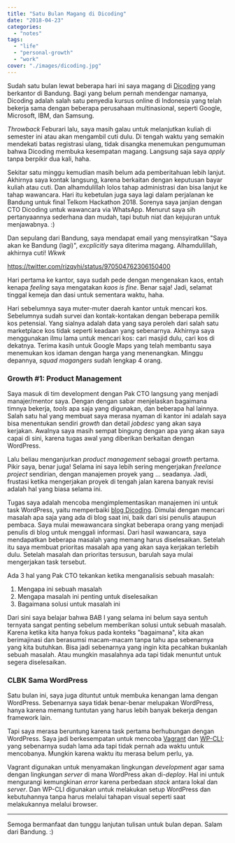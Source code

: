 ```yaml
---
title: "Satu Bulan Magang di Dicoding"
date: "2018-04-23"
categories:
  - "notes"
tags:
  - "life"
  - "personal-growth"
  - "work"
cover: "./images/dicoding.jpg"
---
```


Sudah satu bulan lewat beberapa hari ini saya magang di [Dicoding](https://www.dicoding.com) yang berkantor di Bandung. Bagi yang belum pernah mendengar namanya, Dicoding adalah salah satu penyedia kursus online di Indonesia yang telah bekerja sama dengan beberapa perusahaan multinasional, seperti Google, Microsoft, IBM, dan Samsung.

_Throwback_ Feburari lalu, saya masih galau untuk melanjutkan kuliah di semester ini atau akan mengambil cuti dulu. Di tengah waktu yang semakin mendekati batas registrasi ulang, tidak disangka menemukan pengumuman bahwa Dicoding membuka kesempatan magang. Langsung saja saya _apply_ tanpa berpikir dua kali, haha.

Sekitar satu minggu kemudian masih belum ada pemberitahuan lebih lanjut. Akhirnya saya kontak langsung, karena berkaitan dengan keputusan bayar kuliah atau cuti. Dan alhamdulillah lolos tahap administrasi dan bisa lanjut ke tahap wawancara. Hari itu kebetulan juga saya lagi dalam perjalanan ke Bandung untuk final Telkom Hackathon 2018. Sorenya saya janjian dengan CTO Dicoding untuk wawancara via WhatsApp. Menurut saya sih pertanyaannya sederhana dan mudah, tapi butuh niat dan kejujuran untuk menjawabnya. :)

Dan sepulang dari Bandung, saya mendapat email yang mensyiratkan "Saya akan ke Bandung (lagi)", _excplicitly_ saya diterima magang. Alhamdulillah, akhirnya cuti! _Wkwk_

https://twitter.com/rizqyhi/status/970504762306150400

Hari pertama ke kantor, saya sudah pede dengan mengenakan kaos, entah kenapa _feeling_ saya mengatakan _kaos is fine_. Benar saja! Jadi, selamat tinggal kemeja dan dasi untuk sementara waktu, haha.

Hari sebelumnya saya muter-muter daerah kantor untuk mencari kos. Sebelumnya sudah survei dan kontak-kontakan dengan beberapa pemilik kos petensial. Yang sialnya adalah data yang saya peroleh dari salah satu marketplace kos tidak seperti keadaan yang sebenarnya. Akhirnya saya menggunakan ilmu lama untuk mencari kos: cari masjid dulu, cari kos di dekatnya. Terima kasih untuk Google Maps yang telah membantu saya menemukan kos idaman dengan harga yang menenangkan. Minggu depannya, _squad magangers_ sudah lengkap 4 orang.

### Growth #1: Product Management

Saya masuk di tim development dengan Pak CTO langsung yang menjadi manajer/mentor saya. Dengan dengan sabar menjelaskan bagaimana timnya bekerja, _tools_ apa saja yang digunakan, dan beberapa hal lainnya. Salah satu hal yang membuat saya merasa nyaman di kantor ini adalah saya bisa menentukan sendiri _growth_ dan detail _jobdesc_ yang akan saya kerjakan. Awalnya saya masih sempat bingung dengan apa yang akan saya capai di sini, karena tugas awal yang diberikan berkaitan dengan WordPress.

Lalu beliau menganjurkan _product management_ sebagai _growth_ pertama. Pikir saya, benar juga! Selama ini saya lebih sering mengerjakan _freelance project_ sendirian, dengan manajemen proyek yang ... seadanya. Jadi, frustasi ketika mengerjakan proyek di tengah jalan karena banyak revisi adalah hal yang biasa selama ini.

Tugas saya adalah mencoba mengimplementasikan manajemen ini untuk task WordPress, yaitu memperbaiki [blog Dicoding](https://blog.dicoding.com/). Dimulai dengan mencari masalah apa saja yang ada di blog saat ini, baik dari sisi penulis ataupun pembaca. Saya mulai mewawancara singkat beberapa orang yang menjadi penulis di blog untuk menggali informasi. Dari hasil wawancara, saya mendapatkan beberapa masalah yang memang harus diselesaikan. Setelah itu saya membuat prioritas masalah apa yang akan saya kerjakan terlebih dulu. Setelah masalah dan prioritas tersusun, barulah saya mulai mengerjakan task tersebut.

Ada 3 hal yang Pak CTO tekankan ketika menganalisis sebuah masalah:

1. Mengapa ini sebuah masalah
2. Mengapa masalah ini penting untuk diselesaikan
3. Bagaimana solusi untuk masalah ini

Dari sini saya belajar bahwa BAB I yang selama ini belum saya sentuh ternyata sangat penting sebelum memberikan solusi untuk sebuah masalah. Karena ketika kita hanya fokus pada konteks "bagaimana", kita akan berimajinasi dan berasumsi macam-macam tanpa tahu apa sebenarnya yang kita butuhkan. Bisa jadi sebenarnya yang ingin kita pecahkan bukanlah sebuah masalah. Atau mungkin masalahnya ada tapi tidak menuntut untuk segera diselesaikan.

### CLBK Sama WordPress

Satu bulan ini, saya juga dituntut untuk membuka kenangan lama dengan WordPress. Sebenarnya saya tidak benar-benar melupakan WordPress, hanya karena memang tuntutan yang harus lebih banyak bekerja dengan framework lain.

Tapi saya merasa beruntung karena task pertama berhubungan dengan WordPress. Saya jadi berkesempatan untuk mencoba [Vagrant](https://www.vagrantup.com/) dan [WP-CLI](https://wp-cli.org/); yang sebenarnya sudah lama ada tapi tidak pernah ada waktu untuk mencobanya. Mungkin karena waktu itu merasa belum perlu, ya.

Vagrant digunakan untuk menyamakan lingkungan _development_ agar sama dengan lingkungan _server_ di mana WordPress akan di-_deploy_. Hal ini untuk mengurangi kemungkinan _error_ karena perbedaan _stack_ antara lokal dan _server_. Dan WP-CLI digunakan untuk melakukan setup WordPress dan kebutuhannya tanpa harus melalui tahapan visual seperti saat melakukannya melalui browser.

---

Semoga bermanfaat dan tunggu lanjutan tulisan untuk bulan depan. Salam dari Bandung. :)
